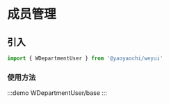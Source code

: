 # 成员管理

## 引入

```js
import { WDepartmentUser } from '@yaoyaochi/weyui'
```

### 使用方法

:::demo
WDepartmentUser/base
:::